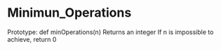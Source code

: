 # Minimun_Operations

Prototype: def minOperations(n)
Returns an integer
If n is impossible to achieve, return 0